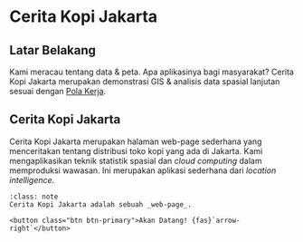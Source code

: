 # Cerita Kopi Jakarta

## Latar Belakang

Kami meracau tentang data & peta. Apa aplikasinya bagi masyarakat? Cerita Kopi Jakarta merupakan demonstrasi GIS & analisis data spasial lanjutan sesuai dengan [Pola Kerja](../how_we_work).

## Cerita Kopi Jakarta

Cerita Kopi Jakarta merupakan halaman web-page sederhana yang menceritakan tentang distribusi toko kopi yang ada di Jakarta. Kami mengaplikasikan teknik statistik spasial dan _cloud computing_ dalam memproduksi wawasan. Ini merupakan aplikasi sederhana dari _location intelligence_.

```{admonition} Kunjungi
:class: note
Cerita Kopi Jakarta adalah sebuah _web-page_.

<button class="btn btn-primary">Akan Datang! {fas}`arrow-right`</button>
```